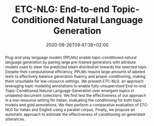 ---
# Documentation: https://sourcethemes.com/academic/docs/managing-content/

title: "ETC-NLG: End-to-end Topic-Conditioned Natural Language Generation"
authors: [Ginevra Carbone, Gabriele Sarti]
date: 2020-08-26T09:47:38+02:00
doi: ""

# Schedule page publish date (NOT publication's date).
publishDate: 2020-08-26T09:47:38+02:00

# Publication type.
# Legend: 0 = Uncategorized; 1 = Conference paper; 2 = Journal article;
# 3 = Preprint / Working Paper; 4 = Report; 5 = Book; 6 = Book section;
# 7 = Thesis; 8 = Patent
publication_types: ["3"]

# Publication name and optional abbreviated publication name.
publication: "ETC-NLG: End-to-end Topic-Conditioned Natural Language Generation"
publication_short: ""

abstract: "Plug-and-play language models (PPLMs) enable topic-conditioned natural language generation by pairing large pre-trained generators with attribute models used to steer the predicted token distribution towards the selected topic. Despite their computational efficiency, PPLMs require large amounts of labeled texts to effectively balance generation fluency and proper conditioning, making them unsuitable for low-resource settings. We present ETC-NLG, an approach leveraging topic modeling annotations to enable fully-unsupervised End-to-end Topic-Conditioned Natural Language Generation over emergent topics in unlabeled document collections. We first test the effectiveness of our approach in a low-resource setting for Italian, evaluating the conditioning for both topic models and gold annotations. We then perform a comparative evaluation of ETC-NLG for Italian and English using a parallel corpus. Finally, we propose an automatic approach to estimate the effectiveness of conditioning on generated utterances."

# Summary. An optional shortened abstract.
summary: "We present ETC-NLG, an approach leveraging topic modeling annotations to enable fully-unsupervised End-to-end Topic-Conditioned Natural Language Generation over emergent topics in unlabeled document collections."

tags: [Natural Language Processing, Deep Learning, Natural Language Generation, Topic Modeling, Transformers]
categories: []
featured: false

# Custom links (optional).
#   Uncomment and edit lines below to show custom links.
# links:
# - name: Follow
#   url: https://twitter.com
#   icon_pack: fab
#   icon: twitter
links:
- name: Paper
  url: https://arxiv.org/abs/2008.10875
  icon_pack: fas
  icon: file-contract

url_pdf: 
url_code:
url_dataset:
url_poster:
url_project:
url_slides:
url_source:
url_video:

# Featured image
# To use, add an image named `featured.jpg/png` to your page's folder. 
# Focal points: Smart, Center, TopLeft, Top, TopRight, Left, Right, BottomLeft, Bottom, BottomRight.
image:
  caption: ""
  focal_point: ""
  preview_only: false

# Associated Projects (optional).
#   Associate this publication with one or more of your projects.
#   Simply enter your project's folder or file name without extension.
#   E.g. `internal-project` references `content/project/internal-project/index.md`.
#   Otherwise, set `projects: []`.
projects: []

# Slides (optional).
#   Associate this publication with Markdown slides.
#   Simply enter your slide deck's filename without extension.
#   E.g. `slides: "example"` references `content/slides/example/index.md`.
#   Otherwise, set `slides: ""`.
slides: ""
---